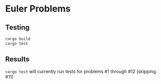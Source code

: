 # Euler Problems

## Testing

```rust
cargo build
cargo test
```

## Results

`cargo test` will currently run tests for problems #1 through #12 (skipping #11)
